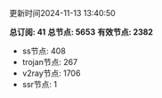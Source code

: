 更新时间2024-11-13 13:40:50

**总订阅: 41**
**总节点: 5653**
**有效节点: 2382**
- ss节点: 408
- trojan节点: 267
- v2ray节点: 1706
- ssr节点: 1
